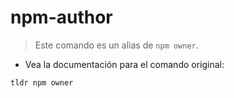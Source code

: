 # npm-author

> Este comando es un alias de `npm owner`.

- Vea la documentación para el comando original:

`tldr npm owner`
